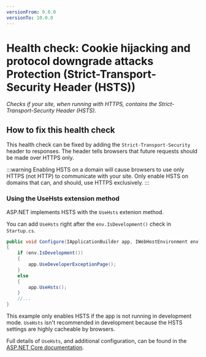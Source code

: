 ```yaml
---
versionFrom: 9.0.0
versionTo: 10.0.0
---
```


# Health check: Cookie hijacking and protocol downgrade attacks Protection (Strict-Transport-Security Header (HSTS))

_Checks if your site, when running with HTTPS, contains the Strict-Transport-Security Header (HSTS)._

## How to fix this health check

This health check can be fixed by adding the `Strict-Transport-Security` header to responses. The header tells browsers that future requests should be made over HTTPS only.

:::warning
Enabling HSTS on a domain will cause browsers to use only HTTPS (not HTTP) to communicate with your site. Only enable HSTS on domains that can, and should, use HTTPS exclusively.
:::

### Using the UseHsts extension method
ASP.NET implements HSTS with the `UseHsts` extenion method.

You can add `UseHsts` right after the `env.IsDevelopment()` check in `Startup.cs`.
```csharp
public void Configure(IApplicationBuilder app, IWebHostEnvironment env)
{
    if (env.IsDevelopment())
    {
        app.UseDeveloperExceptionPage();
    }
    else
    {
        app.UseHsts();
    }
    //...
}
```
This example only enables HSTS if the app is not running in development mode. `UseHsts` isn't recommended in development because the HSTS settings are highly cacheable by browsers.

Full details of `UseHsts`, and additional configuration, can be found in the [ASP.NET Core documentation](https://learn.microsoft.com/en-us/aspnet/core/security/enforcing-ssl?view=aspnetcore-5.0&tabs=visual-studio#http-strict-transport-security-protocol-hsts-1).
